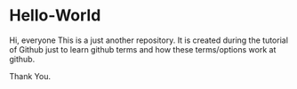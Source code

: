 # Hello-World

Hi, everyone
    This is a just another repository. It is created during the tutorial of Github just to learn github terms and how these terms/options     work at github.
    
   Thank You.
